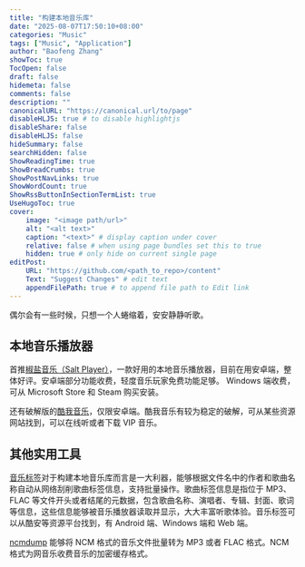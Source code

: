 ```yaml
---
title: "构建本地音乐库"
date: "2025-08-07T17:50:10+08:00"
categories: "Music"
tags: ["Music", "Application"]
author: "Baofeng Zhang"
showToc: true
TocOpen: false
draft: false
hidemeta: false
comments: false
description: ""
canonicalURL: "https://canonical.url/to/page"
disableHLJS: true # to disable highlightjs
disableShare: false
disableHLJS: false
hideSummary: false
searchHidden: false
ShowReadingTime: true
ShowBreadCrumbs: true
ShowPostNavLinks: true
ShowWordCount: true
ShowRssButtonInSectionTermList: true
UseHugoToc: true
cover:
    image: "<image path/url>"
    alt: "<alt text>" 
    caption: "<text>" # display caption under cover
    relative: false # when using page bundles set this to true
    hidden: true # only hide on current single page
editPost:
    URL: "https://github.com/<path_to_repo>/content"
    Text: "Suggest Changes" # edit text
    appendFilePath: true # to append file path to Edit link
---
```


偶尔会有一些时候，只想一个人蜷缩着，安安静静听歌。

## 本地音乐播放器

首推[椒盐音乐（Salt Player）](https://moriafly.com/)，一款好用的本地音乐播放器，目前在用安卓端，整体好评。安卓端部分功能收费，轻度音乐玩家免费功能足够。 Windows 端收费，可从 Microsoft Store 和 Steam 购买安装。

还有破解版的[酷我音乐]()，仅限安卓端。酷我音乐有较为稳定的破解，可从某些资源网站找到，可以在线听或者下载 VIP 音乐。

## 其他实用工具

[音乐标签]()对于构建本地音乐库而言是一大利器，能够根据文件名中的作者和歌曲名称自动从网络刮削歌曲标签信息，支持批量操作。歌曲标签信息是指位于 MP3、FLAC 等文件开头或者结尾的元数据，包含歌曲名称、演唱者、专辑、封面、歌词等信息，这些信息能够被音乐播放器读取并显示，大大丰富听歌体验。音乐标签可以从酷安等资源平台找到，有 Android 端、Windows 端和 Web 端。

[ncmdump](https://github.com/taurusxin/ncmdump) 能够将 NCM 格式的音乐文件批量转为 MP3 或者 FLAC 格式。NCM  格式为网音乐收费音乐的加密缓存格式。
